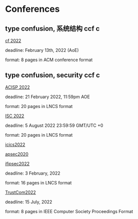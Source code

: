 # Conferences

## type confusion, 系统结构 ccf c

[cf 2022](https://www.computingfrontiers.org/2022/index.html)

deadline: February 13th, 2022 (AoE)

format: 8 pages in ACM conference format

## type confusion, security ccf c

[ACISP 2022](https://uow-ic2.github.io/acisp2022/index.html)

deadline: 21 February 2022, 11:59pm AOE

format: 20 pages in LNCS format

[ISC 2022](https://isc2022.petra.ac.id/)

deadline: 5 August 2022 23:59:59 GMT/UTC +0

format: 20 pages in LNCS format

[icics2022](https://icics2022.cyber.kent.ac.uk/index.php)

[apsec2020](https://formal-analysis.com/apsec/2020/)

[ifipsec2022](https://ifipsec2022.compute.dtu.dk/)

deadline: 3 February, 2022

format: 16 pages in LNCS format

[TrustCom2022](http://www.ieee-hust-ncc.org/2022/TrustCom/index.html)

deadline: 15 July, 2022

format: 8 pages in IEEE Computer Society Proceedings Format
